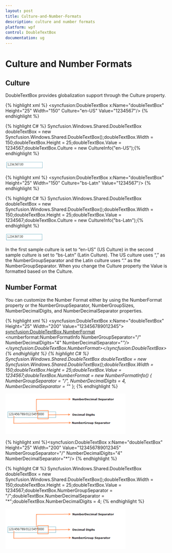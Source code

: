 ```yaml
---
layout: post
title: Culture-and-Number-Formats
description: culture and number formats
platform: wpf
control: DoubleTextBox 
documentation: ug
---
```


# Culture and Number Formats

## Culture

DoubleTextBox provides globalization support through the Culture property. 



{% highlight xml %} <syncfusion:DoubleTextBox x:Name="doubleTextBox" Height="25" Width="150"                          Culture="en-US" Value="1234567"/> {% endhighlight %} 

{% highlight C# %} Syncfusion.Windows.Shared.DoubleTextBox doubleTextBox = new Syncfusion.Windows.Shared.DoubleTextBox();doubleTextBox.Width = 150;doubleTextBox.Height = 25;doubleTextBox.Value = 1234567;doubleTextBox.Culture = new CultureInfo("en-US");{% endhighlight %}



![](Culture-and-Number-Formats_images/Culture-and-Number-Formats_img1.png)






{% highlight xml %} <syncfusion:DoubleTextBox x:Name="doubleTextBox" Height="25" Width="150"                          Culture="bs-Latn" Value="1234567"/> {% endhighlight %} 

{% highlight C# %} Syncfusion.Windows.Shared.DoubleTextBox doubleTextBox = new Syncfusion.Windows.Shared.DoubleTextBox();doubleTextBox.Width = 150;doubleTextBox.Height = 25;doubleTextBox.Value = 1234567;doubleTextBox.Culture = new CultureInfo("bs-Latn");{% endhighlight %}



![](Culture-and-Number-Formats_images/Culture-and-Number-Formats_img2.png)





In the first sample culture is set to “en-US” (US Culture) in the second sample culture is set to “bs-Latn” (Latin Culture). The US culture uses “,” as the NumberGroupSeparator and the Latin culture uses “.” as the NumberGroupSeparator. When you change the Culture property the Value is formatted based on the Culture.

## Number Format

You can customize the Number Format either by using the NumberFormat property or the NumberGroupSeparator, NumberGroupSizes, NumberDecimalDigits, and NumberDecimalSeparator properties.



{% highlight xml %} <syncfusion:DoubleTextBox x:Name="doubleTextBox" Height="25" Width="200"                           Value="123456789012345">    <syncfusion:DoubleTextBox.NumberFormat>        <numberformat:NumberFormatInfo NumberGroupSeparator="/" NumberDecimalDigits="4"                                        NumberDecimalSeparator="*"/>    </syncfusion:DoubleTextBox.NumberFormat></syncfusion:DoubleTextBox> {% endhighlight %} 
{% highlight C# %} Syncfusion.Windows.Shared.DoubleTextBox doubleTextBox = new                           Syncfusion.Windows.Shared.DoubleTextBox();doubleTextBox.Width = 150;doubleTextBox.Height = 25;doubleTextBox.Value = 1234567;doubleTextBox.NumberFormat = new NumberFormatInfo() { NumberGroupSeparator = "/",                              NumberDecimalDigits = 4, NumberDecimalSeparator = "*" }; {% endhighlight %} 



![](Culture-and-Number-Formats_images/Culture-and-Number-Formats_img3.png)





{% highlight xml %}<syncfusion:DoubleTextBox x:Name="doubleTextBox" Height="25" Width="200"                           Value="123456789012345" NumberGroupSeparator="/"                           NumberDecimalDigits="4" NumberDecimalSeparator="*"/> {% endhighlight %} 

{% highlight C# %} Syncfusion.Windows.Shared.DoubleTextBox doubleTextBox = new Syncfusion.Windows.Shared.DoubleTextBox();doubleTextBox.Width = 150;doubleTextBox.Height = 25;doubleTextBox.Value = 1234567;doubleTextBox.NumberGroupSeparator = "/";doubleTextBox.NumberDecimalSeparator = "*";doubleTextBox.NumberDecimalDigits = 4; {% endhighlight %} 



![](Culture-and-Number-Formats_images/Culture-and-Number-Formats_img4.png)



